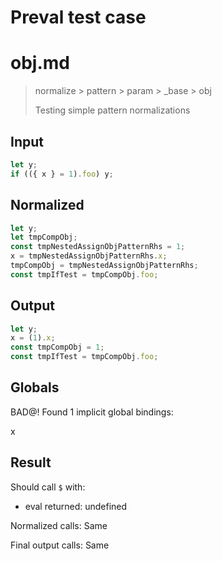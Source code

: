 # Preval test case

# obj.md

> normalize > pattern > param > _base > obj
>
> Testing simple pattern normalizations

## Input

`````js filename=intro
let y;
if (({ x } = 1).foo) y;
`````

## Normalized

`````js filename=intro
let y;
let tmpCompObj;
const tmpNestedAssignObjPatternRhs = 1;
x = tmpNestedAssignObjPatternRhs.x;
tmpCompObj = tmpNestedAssignObjPatternRhs;
const tmpIfTest = tmpCompObj.foo;
`````

## Output

`````js filename=intro
let y;
x = (1).x;
const tmpCompObj = 1;
const tmpIfTest = tmpCompObj.foo;
`````

## Globals

BAD@! Found 1 implicit global bindings:

x

## Result

Should call `$` with:
 - eval returned: undefined

Normalized calls: Same

Final output calls: Same
